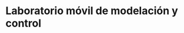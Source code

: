# Laboratorio móvil de modelación y control

<!---
labmovilITESM/labmovilITESM is a ✨ special ✨ repository because its `README.md` (this file) appears on your GitHub profile.
You can click the Preview link to take a look at your changes.
--->
